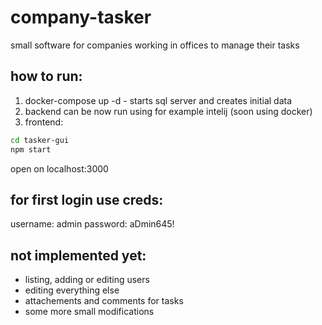 # company-tasker
small software for companies working in offices to manage their tasks

## how to run:
1. docker-compose up -d - starts sql server and creates initial data
2. backend can be now run using for example intelij (soon using docker)
3. frontend: 
```bash
cd tasker-gui 
npm start
```
open on localhost:3000

## for first login use creds:
username: admin
password: aDmin645!

## not implemented yet:
* listing, adding or editing users
* editing everything else
* attachements and comments for tasks
* some more small modifications 